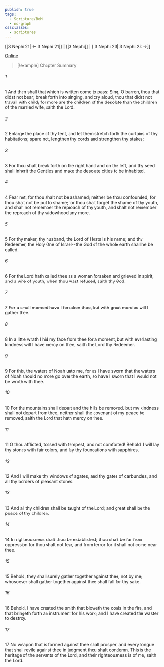 ```yaml
---
publish: true
tags:
  - Scripture/BoM
  - no-graph
cssclasses:
  - scriptures
---
```

[[3 Nephi 21| ← 3 Nephi 21]] | [[3 Nephi]] | [[3 Nephi 23| 3 Nephi 23 →]]

[Online](https://churchofjesuschrist.org/study/scriptures/bofm/3-ne/22?lang=eng)

>[!example] Chapter Summary
>
###### 1
1 And then shall that which is written come to pass: Sing, O barren, thou that didst not bear; break forth into singing, and cry aloud, thou that didst not travail with child; for more are the children of the desolate than the children of the married wife, saith the Lord.
###### 2
2 Enlarge the place of thy tent, and let them stretch forth the curtains of thy habitations; spare not, lengthen thy cords and strengthen thy stakes;
###### 3
3 For thou shalt break forth on the right hand and on the left, and thy seed shall inherit the Gentiles and make the desolate cities to be inhabited.
###### 4
4 Fear not, for thou shalt not be ashamed; neither be thou confounded, for thou shalt not be put to shame; for thou shalt forget the shame of thy youth, and shalt not remember the reproach of thy youth, and shalt not remember the reproach of thy widowhood any more.
###### 5
5 For thy maker, thy husband, the Lord of Hosts is his name; and thy Redeemer, the Holy One of Israel--the God of the whole earth shall he be called.
###### 6
6 For the Lord hath called thee as a woman forsaken and grieved in spirit, and a wife of youth, when thou wast refused, saith thy God.
###### 7
7 For a small moment have I forsaken thee, but with great mercies will I gather thee.
###### 8
8 In a little wrath I hid my face from thee for a moment, but with everlasting kindness will I have mercy on thee, saith the Lord thy Redeemer.
###### 9
9 For this, the waters of Noah unto me, for as I have sworn that the waters of Noah should no more go over the earth, so have I sworn that I would not be wroth with thee.
###### 10
10 For the mountains shall depart and the hills be removed, but my kindness shall not depart from thee, neither shall the covenant of my peace be removed, saith the Lord that hath mercy on thee.
###### 11
11 O thou afflicted, tossed with tempest, and not comforted! Behold, I will lay thy stones with fair colors, and lay thy foundations with sapphires.
###### 12
12 And I will make thy windows of agates, and thy gates of carbuncles, and all thy borders of pleasant stones.
###### 13
13 And all thy children shall be taught of the Lord; and great shall be the peace of thy children.
###### 14
14 In righteousness shalt thou be established; thou shalt be far from oppression for thou shalt not fear, and from terror for it shall not come near thee.
###### 15
15 Behold, they shall surely gather together against thee, not by me; whosoever shall gather together against thee shall fall for thy sake.
###### 16
16 Behold, I have created the smith that bloweth the coals in the fire, and that bringeth forth an instrument for his work; and I have created the waster to destroy.
###### 17
17 No weapon that is formed against thee shall prosper; and every tongue that shall revile against thee in judgment thou shalt condemn. This is the heritage of the servants of the Lord, and their righteousness is of me, saith the Lord.



